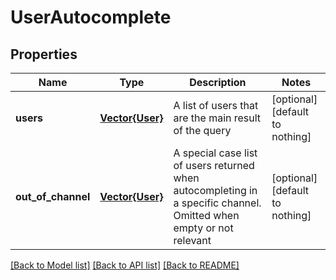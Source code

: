 # UserAutocomplete


## Properties
Name | Type | Description | Notes
------------ | ------------- | ------------- | -------------
**users** | [**Vector{User}**](User.md) | A list of users that are the main result of the query | [optional] [default to nothing]
**out_of_channel** | [**Vector{User}**](User.md) | A special case list of users returned when autocompleting in a specific channel. Omitted when empty or not relevant | [optional] [default to nothing]


[[Back to Model list]](../README.md#models) [[Back to API list]](../README.md#api-endpoints) [[Back to README]](../README.md)


